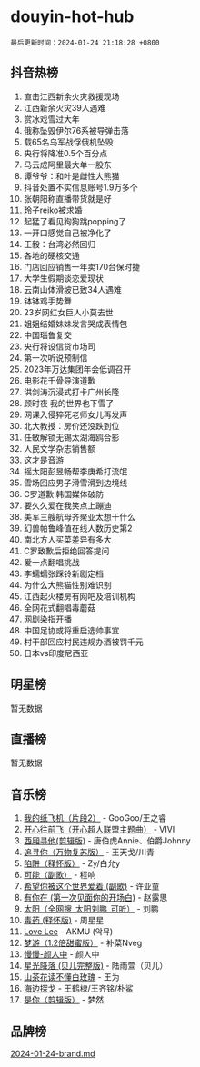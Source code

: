 # douyin-hot-hub

`最后更新时间：2024-01-24 21:18:28 +0800`

## 抖音热榜

1. 直击江西新余火灾救援现场
1. 江西新余火灾39人遇难
1. 赏冰戏雪过大年
1. 俄称坠毁伊尔76系被导弹击落
1. 载65名乌军战俘俄机坠毁
1. 央行将降准0.5个百分点
1. 马云成阿里最大单一股东
1. 谭爷爷：和叶是雌性大熊猫
1. 抖音处置不实信息账号1.9万多个
1. 张朝阳称直播带货就是好
1. 玲子reiko被求婚
1. 起猛了看见狗狗跳popping了
1. 一开口感觉自己被净化了
1. 王毅：台湾必然回归
1. 各地的硬核交通
1. 门店回应销售一年卖170台保时捷
1. 大学生假期谈恋爱现状
1. 云南山体滑坡已致34人遇难
1. 钵钵鸡手势舞
1. 23岁网红女巨人小莫去世
1. 姐姐结婚妹妹发言哭成表情包
1. 中国瑙鲁复交
1. 央行将设信贷市场司
1. 第一次听说预制信
1. 2023年万达集团年会低调召开
1. 电影花千骨导演道歉
1. 洪剑涛沉浸式打卡广州长隆
1. 顾时夜 我的世界也下雪了
1. 网课入侵猝死老师女儿再发声
1. 北大教授：房价还没跌到位
1. 任敏解锁无锡太湖海鸥合影
1. 人民文学杂志销售额
1. 这才是音游
1. 摇太阳彭昱畅帮李庚希打流氓
1. 雪场回应男子滑雪滑到边境线
1. C罗道歉 韩国媒体破防
1. 要久久爱在我笑点上蹦迪
1. 美军三艘航母齐聚亚太想干什么
1. 幻兽帕鲁峰值在线人数历史第2
1. 南北方人买菜差异有多大
1. C罗致歉后拒绝回答提问
1. 爱一点翻唱挑战
1. 李蠕蠕张踩铃新剧定档
1. 为什么大熊猫性别难识别
1. 江西起火楼房有网吧及培训机构
1. 全网花式翻唱毒蘑菇
1. 网剧染指开播
1. 中国足协或将重启选帅事宜
1. 村干部回应村民违规办酒被罚千元
1. 日本vs印度尼西亚

## 明星榜

暂无数据

## 直播榜

暂无数据

## 音乐榜

1. [我的纸飞机（片段2）](https://sf86-cdn-tos.douyinstatic.com/obj/tos-cn-ve-2774/oM2ZrKcg2CD5AeRB2gkeXOFB1IxAGJdZPazYHf) - GooGoo/王之睿
1. [开心往前飞（开心超人联盟主题曲）](https://sf3-cdn-tos.douyinstatic.com/obj/tos-cn-ve-2774/9d8fb7c82cf1421fb93a9fe925275e0a) - VIVI
1. [西厢寻他(剪辑版)](https://sf86-cdn-tos.douyinstatic.com/obj/tos-cn-ve-2774/oUsAVfAQKlRNxEv5qxvIB8o5qmIWUcXbzJKJhw) - 唐伯虎Annie、伯爵Johnny
1. [追寻你（万物复苏版）](https://sf86-cdn-tos.douyinstatic.com/obj/tos-cn-ve-2774/oYeAZJsbjIDit9APmBg8u6uDUQnHmoCf3gbo74) - 王天戈/川青
1. [陷阱（释怀版）](https://sf86-cdn-tos.douyinstatic.com/obj/tos-cn-ve-2774/oE8C21LeZrzKLDFfQYgMzx4GAIHageG5IzayY7) - Zy/白允y
1. [可能（副歌）](https://sf3-cdn-tos.douyinstatic.com/obj/tos-cn-ve-2774/cde1731888894259b333569393c2fb51) - 程响
1. [希望你被这个世界爱着 (副歌)](https://sf86-cdn-tos.douyinstatic.com/obj/tos-cn-ve-2774/oUHCmWQfZlE3QQBKBeD8rCFLpJzPgCpImhsxMt) - 许亚童
1. [有你在 (第一次见面你的开场白)](https://sf86-cdn-tos.douyinstatic.com/obj/tos-cn-ve-2774/oAthrQ3ClJBfI57uBoFEgNDYtNCZ0TSYQQfxQ0) - 赵露思
1. [太阳（全网搜_太阳刘鹏_可听）](https://sf3-cdn-tos.douyinstatic.com/obj/tos-cn-ve-2774/ogWbyIQnlBFImVbeDocRdCIYtBHlbJXgfZMvgz) - 刘鹏
1. [毒药 (释怀版)](https://sf86-cdn-tos.douyinstatic.com/obj/tos-cn-ve-2774/oYILMEAzspdZBIzy4frJNB8ZHPHWAhiwowd4Ad) - 周星星
1. [Love Lee](https://sf6-cdn-tos.douyinstatic.com/obj/tos-cn-ve-2774/o05GbkJGbCBTdDnMtB0fwOYgkeZp23vrWQDQBS) - AKMU (악뮤)
1. [梦游（1.2倍甜蜜版）](https://sf86-cdn-tos.douyinstatic.com/obj/tos-cn-ve-2774/o4gyAUm8hwufoEABmwVIiQtHsFuGzAEEWtNMzo) - 补菜Nveg
1. [慢慢-颜人中](https://sf86-cdn-tos.douyinstatic.com/obj/tos-cn-ve-2774/ocjHNfBXdBxQNC8ZGAeoLMFTUgtBg8bkExunDC) - 颜人中
1. [星光降落 (贝儿完整版)](https://sf86-cdn-tos.douyinstatic.com/obj/tos-cn-ve-2774/okwB9hAwyAtsFFkFBzAX1hOOfQuIoMNs0W2Mwr) - 陆雨萱（贝儿）
1. [山茶花读不懂白玫瑰](https://sf86-cdn-tos.douyinstatic.com/obj/tos-cn-ve-2774/osfn8B7DktrRHEPJgPCfDbw7QDQEkwC16BxZg9) - 王为
1. [海边探戈](https://sf86-cdn-tos.douyinstatic.com/obj/tos-cn-ve-2774/os9gE0VQCGqt6VQkZDyBBYvfSDY0QFe3vVmubn) - 王鹤棣/王齐铭/朴鲨
1. [是你（剪辑版）](https://sf86-cdn-tos.douyinstatic.com/obj/tos-cn-ve-2774/46019dae783c4c969944217fe1cfafc4) - 梦然

## 品牌榜

[2024-01-24-brand.md](2024-01-24-brand.md)
